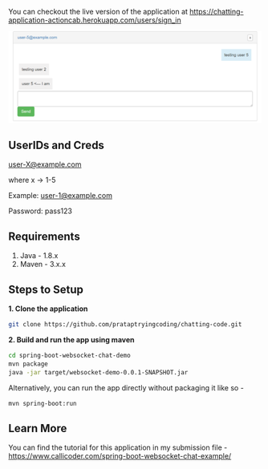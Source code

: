 You can checkout the live version of the application at https://chatting-application-actioncab.herokuapp.com/users/sign_in

![App Screenshot](screenshot.png)

## UserIDs and Creds
user-X@example.com

where x -> 1-5

Example: user-1@example.com

Password: pass123

## Requirements

1. Java - 1.8.x
2. Maven - 3.x.x

## Steps to Setup
**1. Clone the application**
```bash
git clone https://github.com/prataptryingcoding/chatting-code.git
```
**2. Build and run the app using maven**
```bash
cd spring-boot-websocket-chat-demo
mvn package
java -jar target/websocket-demo-0.0.1-SNAPSHOT.jar
```
Alternatively, you can run the app directly without packaging it like so -
```bash
mvn spring-boot:run
```
## Learn More
You can find the tutorial for this application in my submission file -
https://www.callicoder.com/spring-boot-websocket-chat-example/
